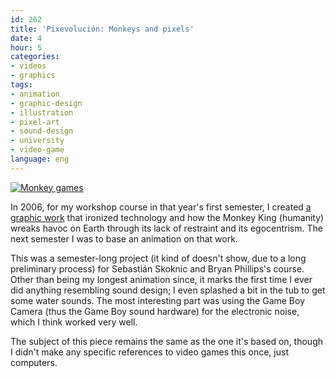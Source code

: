 ```yaml
---
id: 262
title: 'Pixevolución: Monkeys and pixels'
date: 4
hour: 5
categories:
- videos
- graphics
tags:
- animation
- graphic-design
- illustration
- pixel-art
- sound-design
- university
- video-game
language: eng
---
```


[![Monkey games](/files/2009/06-pixevolucion-monkeys-and-pixels/monkeygames.jpg "Monkey games")](//piclog.agj.cl/index.php?showimage=49)

In 2006, for my workshop course in that year's first semester, I created [a graphic work](//piclog.agj.cl/index.php?showimage=49) that ironized technology and how the Monkey King (humanity) wreaks havoc on Earth through its lack of restraint and its egocentrism. The next semester I was to base an animation on that work.

<video-embed service="vimeo" id="1259501" width="500" height="357" />

This was a semester-long project (it kind of doesn't show, due to a long preliminary process) for Sebastián Skoknic and Bryan Phillips's course. Other than being my longest animation since, it marks the first time I ever did anything resembling sound design; I even splashed a bit in the tub to get some water sounds. The most interesting part was using the Game Boy Camera (thus the Game Boy sound hardware) for the electronic noise, which I think worked very well.

The subject of this piece remains the same as the one it's based on, though I didn't make any specific references to video games this once, just computers.
